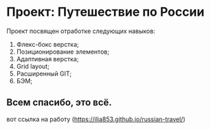 # Проект: **Путешествие по России**

Проект посвящен отработке следующих навыков:
1. Флекс-бокс верстка;
2. Позиционирование элементов;
3. Адаптивная верстка;
4. Grid layout;
5. Расширенный GIT;
6. БЭМ;

## Всем спасибо, это всё.

вот ссылка на работу (https://ilia853.github.io/russian-travel/)
